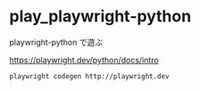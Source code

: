 # play_playwright-python
playwright-python で遊ぶ

https://playwright.dev/python/docs/intro

```shell
playwright codegen http://playwright.dev
```

